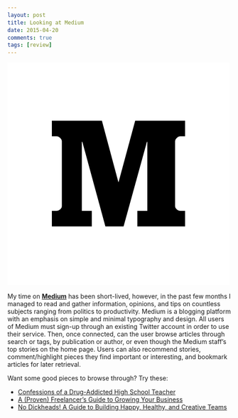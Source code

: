 ```yaml
---
layout: post
title: Looking at Medium
date: 2015-04-20
comments: true
tags: [review]
---
```


![Medium Logo](https://github.com/meganmarshall16/meganmarshall16.github.io/blob/master/_posts/img/Medium-logo-dark500.png?raw=true)

My time on [**Medium**](https://medium.com) has been short-lived, however, in the past few months I managed to read and gather information, opinions, and tips on countless subjects ranging from politics to productivity. Medium is a blogging platform with an emphasis on simple and minimal typography and design. All users of Medium must sign-up through an existing Twitter account in order to use their service. Then, once connected, can the user browse articles through search or tags, by publication or author, or even though the Medium staff’s top stories on the home page. Users can also recommend stories, comment/highlight pieces they find important or interesting, and bookmark articles for later retrieval.

Want some good pieces to browse through? Try these:

* [Confessions of a Drug-Addicted High School Teacher](https://medium.com/the-real-edition/confessions-of-a-drug-addicted-high-school-teacher-d41a15bd1170)
* [A (Proven) Freelancer’s Guide to Growing Your Business](https://medium.pjrvs.com/a-proven-freelancer-s-guide-to-growing-your-business-179d1f2fbca5)
* [No Dickheads! A Guide to Building Happy, Healthy, and Creative Teams](https://medium.com/@rhysys/no-dickheads-a-guide-to-building-happy-healthy-and-creative-teams-7e9b049fc57d)
